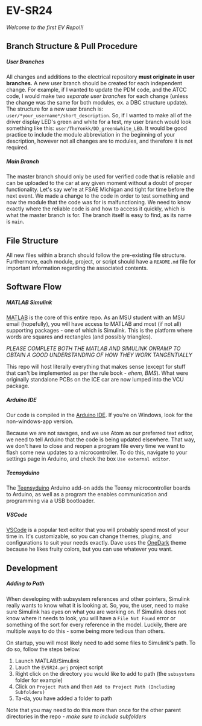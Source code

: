 # EV-SR24

*Welcome to the first EV Repo!!!*

## Branch Structure & Pull Procedure

##### User Branches
All changes and additions to the electrical repository __must originate in user
branches.__ A new user branch should be created for each independent change. For example,
if I wanted to update the PDM code, and the ATCC code, I would make two
_separate user branches_ for each change (unless the change was
the same for both modules, ex. a DBC structure update). The structure for a new
user branch is: `user/*your_username*/short_description`. So, if I wanted to make
all of the driver display LED's green and white for a test, my user branch would look something like this:
`user/TheYonkk/DD_green&white_LED`. It would be good practice to include the module abbreviation
in the beginning of your description, however not all changes are to modules, and therefore it is not required.

##### Main Branch
The master branch should only be used for verified code that is reliable and can be uploaded to the car at any given
moment without a doubt of proper functionality. Let's say we're at FSAE Michigan and tight for time before the next
event. We made a change to the code in order to test something and now the module that the code was for is
malfunctioning. We need to know exactly where the reliable code is and how to access it quickly, which is what the
master branch is for. The branch itself is easy to find, as its name is `main`.

## File Structure
All new files within a branch should follow the pre-existing file structure. Furthermore, each module, project, or
script should have a `README.md` file for important information regarding the associated contents.

## Software Flow

##### MATLAB Simulink
[MATLAB](https://matlab.mathworks.com/) is the core of this entire repo. As an MSU student with an MSU email (hopefully), you will have access to MATLAB and most (if not all) supporting packages - one of which is Simulink. This is the platform where words are squares and rectangles (and possibly triangles).

_PLEASE COMPLETE BOTH THE MATLAB AND SIMULINK ONRAMP TO OBTAIN A GOOD UNDERSTANDING OF HOW THEY WORK TANGENTIALLY_

This repo will host literally everything that makes sense (except for stuff that can't be implemented as per the rule book - _ehem, BMS_). What were originally standalone PCBs on the ICE car are now lumped into the VCU package.

##### Arduino IDE
Our code is compiled in the [Arduino IDE](https://www.arduino.cc/en/Main/Software). If you're on Windows, look for the
non-windows-app version.

Because we are not savages, and we use Atom as our preferred text editor, we need to tell Arduino that the code is being updated elsewhere. That way, we don't have to close and reopen a program file every time we want to flash some new updates to a microcontroller. To do this, navigate to your settings page in Arduino, and check the box `Use external editor`.

##### Teensyduino
The [Teensyduino](https://www.pjrc.com/teensy/teensyduino.html) Arduino add-on adds the Teensy microcontroller boards
to Arduino, as well as a program the enables communication and programming via a USB bootloader.

##### VSCode
[VSCode](https://code.visualstudio.com/) is a popular text editor that you will probably spend most of your time in. It's
customizable, so you can change themes, plugins, and configurations to suit your needs exactly. Dave uses the
[OneDark](https://marketplace.visualstudio.com/items?itemName=zhuangtongfa.Material-theme) theme because he likes fruity colors, but you can use whatever you want.

## Development

##### Adding to Path

When developing with subsystem references and other pointers, Simulink really wants to know what it is looking at. So, you, the user, need to make sure Simulink has eyes on what you are working on. If Simulink does not know where it needs to look, you will have a `File Not Found` error or something of the sort for every reference in the model. Luckily, there are multiple ways to do this - some being more tedious than others.

On startup, you will most likely need to add some files to Simulink's path. To do so, follow the steps below:

1. Launch MATLAB/Simulink
2. Lauch the `EVSR24.prj` project script
3. Right click on the directory you would like to add to path (the `subsystems` folder for example)
4. Click on `Project Path` and then `Add to Project Path (Including Subfolders)`
5. Ta-da, you have added a folder to path

Note that you may need to do this more than once for the other parent directories in the repo - _make sure to include subfolders_ 
